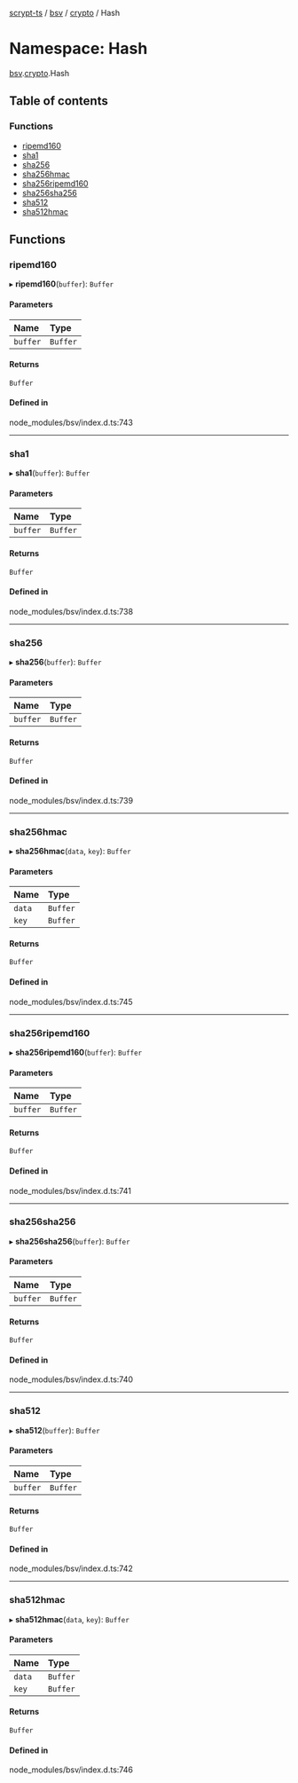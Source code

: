 [scrypt-ts](../README.md) / [bsv](bsv.md) / [crypto](bsv.crypto.md) / Hash

# Namespace: Hash

[bsv](bsv.md).[crypto](bsv.crypto.md).Hash

## Table of contents

### Functions

- [ripemd160](bsv.crypto.Hash.md#ripemd160)
- [sha1](bsv.crypto.Hash.md#sha1)
- [sha256](bsv.crypto.Hash.md#sha256)
- [sha256hmac](bsv.crypto.Hash.md#sha256hmac)
- [sha256ripemd160](bsv.crypto.Hash.md#sha256ripemd160)
- [sha256sha256](bsv.crypto.Hash.md#sha256sha256)
- [sha512](bsv.crypto.Hash.md#sha512)
- [sha512hmac](bsv.crypto.Hash.md#sha512hmac)

## Functions

### ripemd160

▸ **ripemd160**(`buffer`): `Buffer`

#### Parameters

| Name | Type |
| :------ | :------ |
| `buffer` | `Buffer` |

#### Returns

`Buffer`

#### Defined in

node_modules/bsv/index.d.ts:743

___

### sha1

▸ **sha1**(`buffer`): `Buffer`

#### Parameters

| Name | Type |
| :------ | :------ |
| `buffer` | `Buffer` |

#### Returns

`Buffer`

#### Defined in

node_modules/bsv/index.d.ts:738

___

### sha256

▸ **sha256**(`buffer`): `Buffer`

#### Parameters

| Name | Type |
| :------ | :------ |
| `buffer` | `Buffer` |

#### Returns

`Buffer`

#### Defined in

node_modules/bsv/index.d.ts:739

___

### sha256hmac

▸ **sha256hmac**(`data`, `key`): `Buffer`

#### Parameters

| Name | Type |
| :------ | :------ |
| `data` | `Buffer` |
| `key` | `Buffer` |

#### Returns

`Buffer`

#### Defined in

node_modules/bsv/index.d.ts:745

___

### sha256ripemd160

▸ **sha256ripemd160**(`buffer`): `Buffer`

#### Parameters

| Name | Type |
| :------ | :------ |
| `buffer` | `Buffer` |

#### Returns

`Buffer`

#### Defined in

node_modules/bsv/index.d.ts:741

___

### sha256sha256

▸ **sha256sha256**(`buffer`): `Buffer`

#### Parameters

| Name | Type |
| :------ | :------ |
| `buffer` | `Buffer` |

#### Returns

`Buffer`

#### Defined in

node_modules/bsv/index.d.ts:740

___

### sha512

▸ **sha512**(`buffer`): `Buffer`

#### Parameters

| Name | Type |
| :------ | :------ |
| `buffer` | `Buffer` |

#### Returns

`Buffer`

#### Defined in

node_modules/bsv/index.d.ts:742

___

### sha512hmac

▸ **sha512hmac**(`data`, `key`): `Buffer`

#### Parameters

| Name | Type |
| :------ | :------ |
| `data` | `Buffer` |
| `key` | `Buffer` |

#### Returns

`Buffer`

#### Defined in

node_modules/bsv/index.d.ts:746
